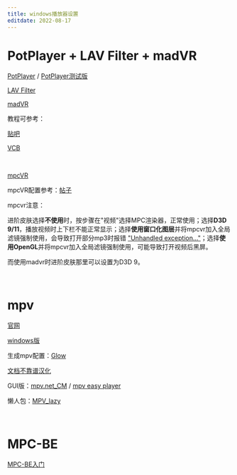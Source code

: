 ```yaml
---
title: windows播放器设置
editdate: 2022-08-17
---
```


# PotPlayer + LAV Filter + madVR

[PotPlayer](https://potplayer.daum.net/?lang=zh_CN) / [PotPlayer测试版](https://www.videohelp.com/software/PotPlayer)

[LAV Filter](https://www.videohelp.com/software/LAV-Filters)

[madVR](http://www.madvr.com/)

教程可参考：

[贴吧](https://tieba.baidu.com/p/7171344019)

[VCB](https://vcb-s.com/archives/7228)

​    

[mpcVR](https://github.com/Aleksoid1978/VideoRenderer)

mpcVR配置参考：[帖子](https://tieba.baidu.com/p/7614576721)

mpcvr注意：

进阶皮肤选择**不使用**时，按步骤在"视频"选择MPC渲染器，正常使用；选择**D3D 9/11**，播放视频时上下栏不能正常显示；选择**使用窗口化图层**并将mpcvr加入全局滤镜强制使用，会导致打开部分mp3时报错 <u>"Unhandled exception..."</u>；选择**使用OpenGL**并将mpcvr加入全局滤镜强制使用，可能导致打开视频后黑屏。

而使用madvr时进阶皮肤那里可以设置为D3D 9。

​    

# mpv

[官网](https://mpv.io/)

[windows版](https://sourceforge.net/projects/mpv-player-windows/files/)

生成mpv配置：[Glow](https://glowmpv.github.io/)

[文档不靠谱汉化](https://hooke007.github.io/)

GUI版：[mpv.net_CM](https://github.com/hooke007/mpv.net_CM) / [mpv easy player](https://github.com/422658476/MPV-EASY-Player)

懒人包：[MPV_lazy](https://github.com/hooke007/MPV_lazy)

​    

# MPC-BE

[MPC-BE入门](https://cedar-mouse-855.notion.site/MPC-BE-48be590b0c9a443f80336ea1c6673bed)